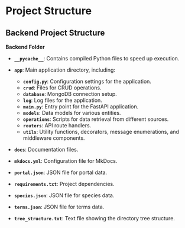 # Project Structure

## Backend Project Structure

**Backend Folder**

- **`__pycache__`**: Contains compiled Python files to speed up execution.

- **`app`**: Main application directory, including:
  - **`config.py`**: Configuration settings for the application.
  - **`crud`**: Files for CRUD operations.
  - **`database`**: MongoDB connection setup.
  - **`log`**: Log files for the application.
  - **`main.py`**: Entry point for the FastAPI application.
  - **`models`**: Data models for various entities.
  - **`operations`**: Scripts for data retrieval from different sources.
  - **`routers`**: API route handlers.
  - **`utils`**: Utility functions, decorators, message enumerations, and middleware components.

- **`docs`**: Documentation files.

- **`mkdocs.yml`**: Configuration file for MkDocs.

- **`portal.json`**: JSON file for portal data.

- **`requirements.txt`**: Project dependencies.

- **`species.json`**: JSON file for species data.

- **`terms.json`**: JSON file for terms data.

- **`tree_structure.txt`**: Text file showing the directory tree structure.